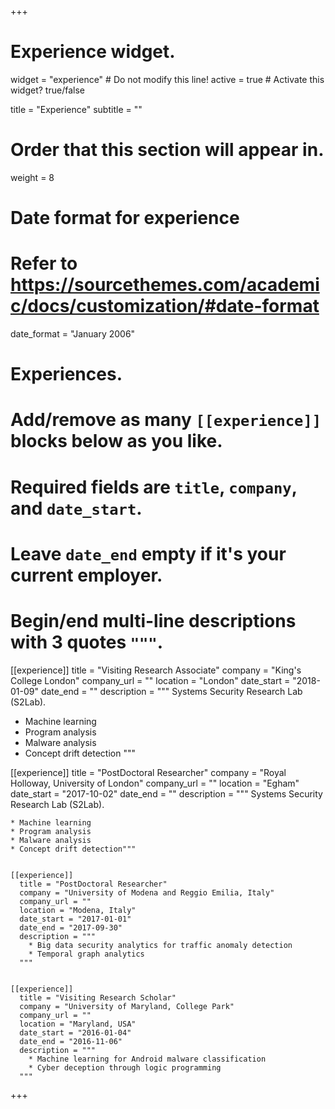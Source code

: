 +++
# Experience widget.
widget = "experience"  # Do not modify this line!
active = true  # Activate this widget? true/false

title = "Experience"
subtitle = ""

# Order that this section will appear in.
weight = 8

# Date format for experience
#   Refer to https://sourcethemes.com/academic/docs/customization/#date-format
date_format = "January 2006"

# Experiences.
#   Add/remove as many `[[experience]]` blocks below as you like.
#   Required fields are `title`, `company`, and `date_start`.
#   Leave `date_end` empty if it's your current employer.
#   Begin/end multi-line descriptions with 3 quotes `"""`.
[[experience]]
  title = "Visiting Research Associate"
  company = "King's College London"
  company_url = ""
  location = "London"
  date_start = "2018-01-09"
  date_end = ""
  description = """
  Systems Security Research Lab (S2Lab).

  * Machine learning
  * Program analysis
  * Malware analysis
  * Concept drift detection
  """

[[experience]]
  title = "PostDoctoral Researcher"
  company = "Royal Holloway, University of London"
  company_url = ""
  location = "Egham"
  date_start = "2017-10-02"
  date_end = ""
  description = """
  Systems Security Research Lab (S2Lab).

    * Machine learning
    * Program analysis
    * Malware analysis
    * Concept drift detection"""


    [[experience]]
      title = "PostDoctoral Researcher"
      company = "University of Modena and Reggio Emilia, Italy"
      company_url = ""
      location = "Modena, Italy"
      date_start = "2017-01-01"
      date_end = "2017-09-30"
      description = """
        * Big data security analytics for traffic anomaly detection
        * Temporal graph analytics
      """


    [[experience]]
      title = "Visiting Research Scholar"
      company = "University of Maryland, College Park"
      company_url = ""
      location = "Maryland, USA"
      date_start = "2016-01-04"
      date_end = "2016-11-06"
      description = """
        * Machine learning for Android malware classification
        * Cyber deception through logic programming
      """


+++
